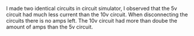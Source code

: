 I made two identical circuits in circuit simulator, I observed that the 5v circuit had much less current than the 10v circuit. When disconnecting the circuits there is no amps left.
The 10v circuit had more than doube the amount of amps than the 5v circuit.
